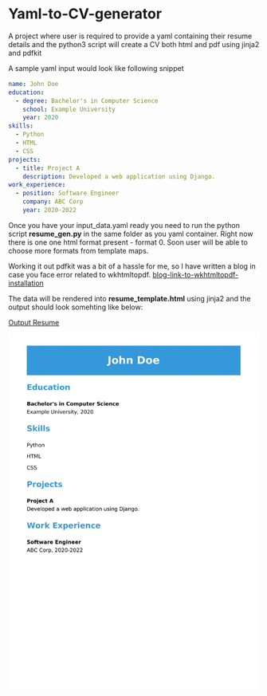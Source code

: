 # Yaml-to-CV-generator
A project where user is required to provide a yaml containing their resume details and the python3 script will create a CV both html and pdf using jinja2 and pdfkit

A sample yaml input would look like following snippet

```yaml
name: John Doe
education:
  - degree: Bachelor's in Computer Science
    school: Example University
    year: 2020
skills:
  - Python
  - HTML
  - CSS
projects:
  - title: Project A
    description: Developed a web application using Django.
work_experience:
  - position: Software Engineer
    company: ABC Corp
    year: 2020-2022
```

Once you have your input_data.yaml ready you need to run the python script **resume_gen.py** in the same folder as you yaml container. Right now there is one one html format present - format 0. Soon user will be able to choose more formats from template maps.

Working it out pdfkit was a bit of a hassle for me, so I have written a blog in case you face error related to wkhtmltopdf. [blog-link-to-wkhtmltopdf-installation](https://dev.to/mintuagarwal/python-wkhtmltopdf-for-pdfkit-installation-guide-2745)

The data will be rendered into **resume_template.html** using jinja2 and the output should look somehting like below:

<a href='output_resume.pdf'>Output Resume </a>

<img src='page_input_data.yaml0.jpg'>